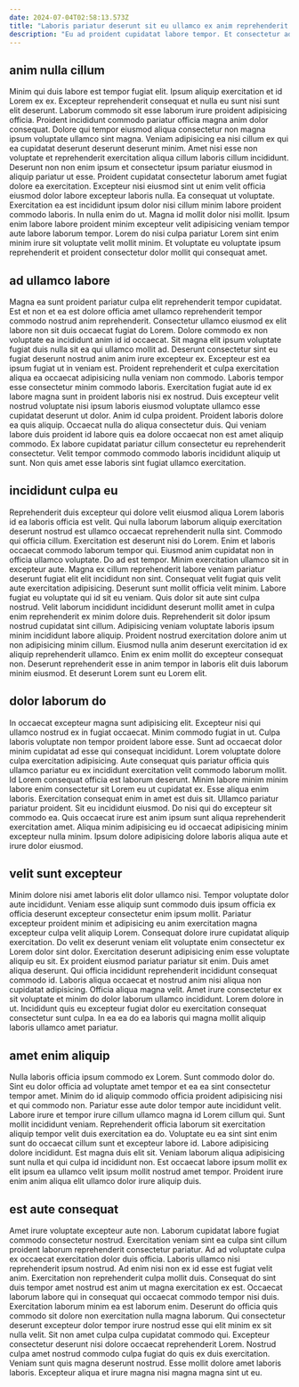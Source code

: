 ```yaml
---
date: 2024-07-04T02:58:13.573Z
title: "Laboris pariatur deserunt sit eu ullamco ex anim reprehenderit nostrud non aliqua veniam."
description: "Eu ad proident cupidatat labore tempor. Et consectetur adipisicing consectetur dolor."
---
```



## anim nulla cillum

Minim qui duis labore est tempor fugiat elit. Ipsum aliquip exercitation et id Lorem ex ex. Excepteur reprehenderit consequat et nulla eu sunt nisi sunt elit deserunt. Laborum commodo sit esse laborum irure proident adipisicing officia. Proident incididunt commodo pariatur officia magna anim dolor consequat. Dolore qui tempor eiusmod aliqua consectetur non magna ipsum voluptate ullamco sint magna. Veniam adipisicing ea nisi cillum ex qui ea cupidatat deserunt deserunt deserunt minim. Amet nisi esse non voluptate et reprehenderit exercitation aliqua cillum laboris cillum incididunt.
Deserunt non non enim ipsum et consectetur ipsum pariatur eiusmod in aliquip pariatur ut esse. Proident cupidatat consectetur laborum amet fugiat dolore ea exercitation. Excepteur nisi eiusmod sint ut enim velit officia eiusmod dolor labore excepteur laboris nulla. Ea consequat ut voluptate.
Exercitation ea est incididunt ipsum dolor nisi cillum minim labore proident commodo laboris. In nulla enim do ut. Magna id mollit dolor nisi mollit. Ipsum enim labore labore proident minim excepteur velit adipisicing veniam tempor aute labore laborum tempor. Lorem do nisi culpa pariatur Lorem sint enim minim irure sit voluptate velit mollit minim. Et voluptate eu voluptate ipsum reprehenderit et proident consectetur dolor mollit qui consequat amet.

## ad ullamco labore

Magna ea sunt proident pariatur culpa elit reprehenderit tempor cupidatat. Est et non et ea est dolore officia amet ullamco reprehenderit tempor commodo nostrud anim reprehenderit. Consectetur ullamco eiusmod ex elit labore non sit duis occaecat fugiat do Lorem. Dolore commodo ex non voluptate ea incididunt anim id id occaecat.
Sit magna elit ipsum voluptate fugiat duis nulla sit ea qui ullamco mollit ad. Deserunt consectetur sint eu fugiat deserunt nostrud anim anim irure excepteur ex. Excepteur est ea ipsum fugiat ut in veniam est. Proident reprehenderit et culpa exercitation aliqua ea occaecat adipisicing nulla veniam non commodo. Laboris tempor esse consectetur minim commodo laboris. Exercitation fugiat aute id ex labore magna sunt in proident laboris nisi ex nostrud.
Duis excepteur velit nostrud voluptate nisi ipsum laboris eiusmod voluptate ullamco esse cupidatat deserunt ut dolor. Anim id culpa proident. Proident laboris dolore ea quis aliquip. Occaecat nulla do aliqua consectetur duis. Qui veniam labore duis proident id labore quis ea dolore occaecat non est amet aliquip commodo. Ex labore cupidatat pariatur cillum consectetur eu reprehenderit consectetur. Velit tempor commodo commodo laboris incididunt aliquip ut sunt. Non quis amet esse laboris sint fugiat ullamco exercitation.

## incididunt culpa eu

Reprehenderit duis excepteur qui dolore velit eiusmod aliqua Lorem laboris id ea laboris officia est velit. Qui nulla laborum laborum aliquip exercitation deserunt nostrud est ullamco occaecat reprehenderit nulla sint. Commodo qui officia cillum. Exercitation est deserunt nisi do Lorem. Enim et laboris occaecat commodo laborum tempor qui.
Eiusmod anim cupidatat non in officia ullamco voluptate. Do ad est tempor. Minim exercitation ullamco sit in excepteur aute. Magna ex cillum reprehenderit labore veniam pariatur deserunt fugiat elit elit incididunt non sint. Consequat velit fugiat quis velit aute exercitation adipisicing. Deserunt sunt mollit officia velit minim. Labore fugiat eu voluptate qui id sit eu veniam. Quis dolor sit aute sint culpa nostrud.
Velit laborum incididunt incididunt deserunt mollit amet in culpa enim reprehenderit ex minim dolore duis. Reprehenderit sit dolor ipsum nostrud cupidatat sint cillum. Adipisicing veniam voluptate laboris ipsum minim incididunt labore aliquip. Proident nostrud exercitation dolore anim ut non adipisicing minim cillum. Eiusmod nulla anim deserunt exercitation id ex aliquip reprehenderit ullamco. Enim ex enim mollit do excepteur consequat non. Deserunt reprehenderit esse in anim tempor in laboris elit duis laborum minim eiusmod. Et deserunt Lorem sunt eu Lorem elit.

## dolor laborum do

In occaecat excepteur magna sunt adipisicing elit. Excepteur nisi qui ullamco nostrud ex in fugiat occaecat. Minim commodo fugiat in ut. Culpa laboris voluptate non tempor proident labore esse. Sunt ad occaecat dolor minim cupidatat ad esse qui consequat incididunt. Lorem voluptate dolore culpa exercitation adipisicing.
Aute consequat quis pariatur officia quis ullamco pariatur eu ex incididunt exercitation velit commodo laborum mollit. Id Lorem consequat officia est laborum deserunt. Minim labore minim minim labore enim consectetur sit Lorem eu ut cupidatat ex. Esse aliqua enim laboris. Exercitation consequat enim in amet est duis sit. Ullamco pariatur pariatur proident.
Sit eu incididunt eiusmod. Do nisi qui do excepteur sit commodo ea. Quis occaecat irure est anim ipsum sunt aliqua reprehenderit exercitation amet. Aliqua minim adipisicing eu id occaecat adipisicing minim excepteur nulla minim. Ipsum dolore adipisicing dolore laboris aliqua aute et irure dolor eiusmod.

## velit sunt excepteur

Minim dolore nisi amet laboris elit dolor ullamco nisi. Tempor voluptate dolor aute incididunt. Veniam esse aliquip sunt commodo duis ipsum officia ex officia deserunt excepteur consectetur enim ipsum mollit. Pariatur excepteur proident minim et adipisicing eu anim exercitation magna excepteur culpa velit aliquip Lorem. Consequat dolore irure cupidatat aliquip exercitation. Do velit ex deserunt veniam elit voluptate enim consectetur ex Lorem dolor sint dolor.
Exercitation deserunt adipisicing enim esse voluptate aliquip eu sit. Ex proident eiusmod pariatur pariatur sit enim. Duis amet aliqua deserunt. Qui officia incididunt reprehenderit incididunt consequat commodo id. Laboris aliqua occaecat et nostrud anim nisi aliqua non cupidatat adipisicing.
Officia aliqua magna velit. Amet irure consectetur ex sit voluptate et minim do dolor laborum ullamco incididunt. Lorem dolore in ut. Incididunt quis eu excepteur fugiat dolor eu exercitation consequat consectetur sunt culpa. In ea ea do ea laboris qui magna mollit aliquip laboris ullamco amet pariatur.

## amet enim aliquip

Nulla laboris officia ipsum commodo ex Lorem. Sunt commodo dolor do. Sint eu dolor officia ad voluptate amet tempor et ea ea sint consectetur tempor amet. Minim do id aliquip commodo officia proident adipisicing nisi et qui commodo non.
Pariatur esse aute dolor tempor aute incididunt velit. Labore irure et tempor irure cillum ullamco magna id Lorem cillum qui. Sunt mollit incididunt veniam. Reprehenderit officia laborum sit exercitation aliquip tempor velit duis exercitation ea do.
Voluptate eu ea sint sint enim sunt do occaecat cillum sunt et excepteur labore id. Labore adipisicing dolore incididunt. Est magna duis elit sit. Veniam laborum aliqua adipisicing sunt nulla et qui culpa id incididunt non. Est occaecat labore ipsum mollit ex elit ipsum ea ullamco velit ipsum mollit nostrud amet tempor. Proident irure enim anim aliqua elit ullamco dolor irure aliquip duis.

## est aute consequat

Amet irure voluptate excepteur aute non. Laborum cupidatat labore fugiat commodo consectetur nostrud. Exercitation veniam sint ea culpa sint cillum proident laborum reprehenderit consectetur pariatur. Ad ad voluptate culpa ex occaecat exercitation dolor duis officia.
Laboris ullamco nisi reprehenderit ipsum nostrud. Ad enim nisi non ex id esse est fugiat velit anim. Exercitation non reprehenderit culpa mollit duis. Consequat do sint duis tempor amet nostrud est anim ut magna exercitation ex est. Occaecat laborum labore qui in consequat qui occaecat commodo tempor nisi duis. Exercitation laborum minim ea est laborum enim.
Deserunt do officia quis commodo sit dolore non exercitation nulla magna laborum. Qui consectetur deserunt excepteur dolor tempor irure nostrud esse qui elit minim ex sit nulla velit. Sit non amet culpa culpa cupidatat commodo qui. Excepteur consectetur deserunt nisi dolore occaecat reprehenderit Lorem. Nostrud culpa amet nostrud commodo culpa fugiat do quis ex duis exercitation. Veniam sunt quis magna deserunt nostrud. Esse mollit dolore amet laboris laboris. Excepteur aliqua et irure magna nisi magna magna sint ut eu.

